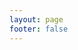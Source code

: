 ```yaml
---
layout: page
footer: false
---
```

<!-- - package name: {{ $params.name }} -->
<!-- - version: {{ $params.language }} -->
<script setup>
import { useData } from 'vitepress'
import { ref } from 'vue'

// params 是一个 Vue ref
const { params } = useData()
//console.log(params.value);
//console.log(params.value.name);

const id = ref("");
const toolName = ref("");
const folder = ref("devTools");

id.value = params.value.tool;
toolName.value = params.value.tool.replace(".vue","");
//path.value = '../components/tools/devTools/' + params.value.tool;
//console.log(toolPath.value);
</script>

<ToolsEntranceV :id="id" :folder="folder" :toolName="toolName" :showLeftads=true :showRightads=true></ToolsEntranceV>